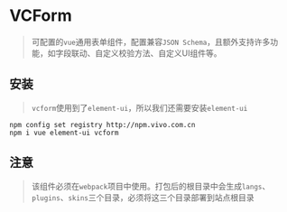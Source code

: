 # VCForm

> 可配置的`vue`通用表单组件，配置兼容`JSON Schema`，且额外支持许多功能，如字段联动、自定义校验方法、自定义UI组件等。

## 安装

> `vcform`使用到了`element-ui`，所以我们还需要安装`element-ui`

```
npm config set registry http://npm.vivo.com.cn
npm i vue element-ui vcform
```

## 注意

> 该组件必须在`webpack`项目中使用。打包后的根目录中会生成`langs`、`plugins`、`skins`三个目录，必须将这三个目录部署到站点根目录
